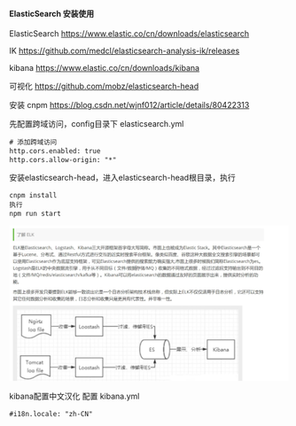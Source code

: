 #### ElasticSearch 安装使用

ElasticSearch https://www.elastic.co/cn/downloads/elasticsearch

IK https://github.com/medcl/elasticsearch-analysis-ik/releases

kibana https://www.elastic.co/cn/downloads/kibana

可视化 https://github.com/mobz/elasticsearch-head

安装 cnpm https://blog.csdn.net/wjnf012/article/details/80422313

先配置跨域访问，config目录下 elasticsearch.yml

```
# 添加跨域访问
http.cors.enabled: true
http.cors.allow-origin: "*"
```

安装elasticsearch-head，进入elasticsearch-head根目录，执行
```
cnpm install
执行
npm run start
```

![elk](../pic/es/elk.png)

kibana配置中文汉化
配置 kibana.yml
```
#i18n.locale: "zh-CN"
```
